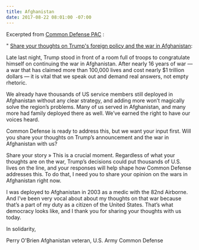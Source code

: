 ```yaml
---
title: Afghanistan
date: 2017-08-22 08:01:00 -07:00
---
```


Excerpted from [Common Defense PAC](http://www.commondefensepac.org/) :

" [Share your thoughts on Trump's foreign policy and the war in Afghanistan](http://go.commondefensepac.com/page/s/afghanistan-survey?source=em20170822):

Late last night, Trump stood in front of a room full of troops to congratulate himself on continuing the war in Afghanistan. After nearly 16 years of war — a war that has claimed more than 100,000 lives and cost nearly $1 trillion dollars — it is vital that we speak out and demand real answers, not empty rhetoric.

We already have thousands of US service members still deployed in Afghanistan without any clear strategy, and adding more won’t magically solve the region’s problems. Many of us served in Afghanistan, and many more had family deployed there as well. We’ve earned the right to have our voices heard.

Common Defense is ready to address this, but we want your input first. Will you share your thoughts on Trump’s announcement and the war in Afghanistan with us?

Share your story »
This is a crucial moment. Regardless of what your thoughts are on the war, Trump’s decisions could put thousands of U.S. lives on the line, and your responses will help shape how Common Defense addresses this. To do that, I need you to share your opinion on the wars in Afghanistan right now.

I was deployed to Afghanistan in 2003 as a medic with the 82nd Airborne. And I’ve been very vocal about about my thoughts on that war because that’s a part of my duty as a citizen of the United States. That’s what democracy looks like, and I thank you for sharing your thoughts with us today.

In solidarity,

Perry O'Brien
Afghanistan veteran, U.S. Army
Common Defense



